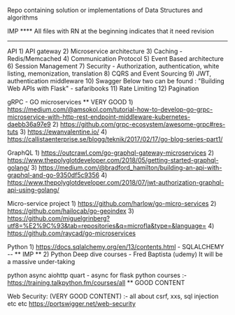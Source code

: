 Repo containing solution or implementations of Data Structures and algorithms

IMP ****
All files with RN at the beginning indicates that it need revision
**********

API
	1) API gateway
	2) Microservice architecture
	3) Caching - Redis/Memcached
	4) Communication Protocol
	5) Event Based architecture
	6) Session Management
	7) Security - Authorization, authentication, white listing, memonization, translation
	8) CQRS and Event Sourcing
	9) JWT, authentication middleware
	10) Swagger
	Below two can be found : "Building Web APIs with Flask" - safaribooks
	11) Rate Limiting
	12) Pagination

gRPC - GO microservices
	** VERY GOOD
	1) https://medium.com/@amsokol.com/tutorial-how-to-develop-go-grpc-microservice-with-http-rest-endpoint-middleware-kubernetes-daebb36a97e9
        2) https://github.com/grpc-ecosystem/awesome-grpc#res-tuts
	3) https://ewanvalentine.io/
	4) https://callistaenterprise.se/blogg/teknik/2017/02/17/go-blog-series-part1/


GraphQL
	1) https://outcrawl.com/go-graphql-gateway-microservices
	2) https://www.thepolyglotdeveloper.com/2018/05/getting-started-graphql-golang/
	3) https://medium.com/@bradford_hamilton/building-an-api-with-graphql-and-go-9350df5c9356
	4) https://www.thepolyglotdeveloper.com/2018/07/jwt-authorization-graphql-api-using-golang/

Micro-service project
	1) https://github.com/harlow/go-micro-services
	2) https://github.com/hailocab/go-geoindex
	3) https://github.com/miguelgrinberg?utf8=%E2%9C%93&tab=repositories&q=microfla&type=&language=
	4) https://github.com/raycad/go-microservices


Python
	1) https://docs.sqlalchemy.org/en/13/contents.html - SQLALCHEMY -- ** IMP **
	2) Python Deep dive courses - Fred Baptista (udemy)
           It will be a massive under-taking


python async
aiohttp
quart - async for flask
python courses :- https://training.talkpython.fm/courses/all ** GOOD CONTENT

Web Security: (VERY GOOD CONTENT) :- all about csrf, xxs, sql injection etc etc
https://portswigger.net/web-security